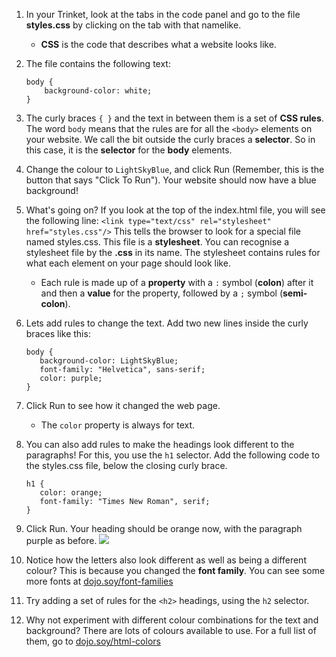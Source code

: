 1. In your Trinket, look at the tabs in the code panel and go to the file **styles.css** by clicking on the tab with that namelike.

   * **CSS** is the code that describes what a website looks like.

2. The file contains the following text:

   ```
   body {
       background-color: white;
   }
   ```

3. The curly braces `{ }` and the text in between them is a set of **CSS rules**. The word `body` means that the rules are for all the `<body>` elements on your website. We call the bit outside the curly braces a **selector**. So in this case, it is the **selector** for the **body** elements.
4. Change the colour to `LightSkyBlue`, and click Run \(Remember, this is the button that says "Click To Run"\). Your website should now have a blue background!
5. What's going on? If you look at the top of the index.html file, you will see the following line:
   `<link type="text/css" rel="stylesheet" href="styles.css"/>` This tells the browser to look for a special file named styles.css. This file is a **stylesheet**. You can recognise a stylesheet file by the **.css** in its name. The stylesheet contains rules for what each element on your page should look like.
   * Each rule is made up of a **property** with a `:` symbol \(**colon**\) after it and then a **value** for the property, followed by a `;` symbol \(**semi-colon**\).
6. Lets add rules to change the text. Add two new lines inside the curly braces like this:
   ```
   body {
      background-color: LightSkyBlue;
      font-family: "Helvetica", sans-serif;
      color: purple;
   }
   ```
7. Click Run to see how it changed the web page. 
   * The `color` property is always for text.
8. You can also add rules to make the headings look different to the paragraphs! For this, you use the `h1` selector. Add the following code to the styles.css file, below the closing curly brace.
   ```
   h1 {
      color: orange;
      font-family: "Times New Roman", serif;
   }
   ```
9. Click Run. Your heading should be orange now, with the paragraph purple as before. ![](/assets/StyleColorsFonts.png)
10. Notice how the letters also look different as well as being a different colour? This is because you changed the **font family**. You can see some more fonts at [dojo.soy/font-families](https://www.w3schools.com/cssref/css_websafe_fonts.asp)
11. Try adding a set of rules for the `<h2>` headings, using the `h2` selector.   
12. Why not experiment with different colour combinations for the text and background? There are lots of colours available to use. For a full list of them, go to [dojo.soy/html-colors](https://www.w3schools.com/colors/colors_names.asp)



